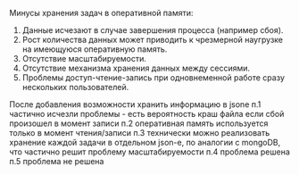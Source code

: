 Минусы хранения задач в оперативной памяти:
1. Данные исчезают в случае завершения процесса (например сбоя).
2. Рост количества данных может приводить к чрезмерной наугрузке на имеющуюся оперативную память.
3. Отсутствие масштабируемости.
4. Отсутствие механизма хранения данных между сессиями.
5. Проблемы доступ-чтение-запись при одновнеменной работе сразу нескольких пользователей.

После добавления возможности хранить информацию в jsone
п.1 частично исчезли проблемы - есть вероятность краш файла если сбой произошел в момент записи
п.2 оперативная память используется только в момент чтения/записи
п.3 технически можно реализовать хранение каждой задачи в отдельном json-e, по аналогии с mongoDB, что частично решит проблему масштабируемости
п.4 проблема решена
п.5 проблема не решена